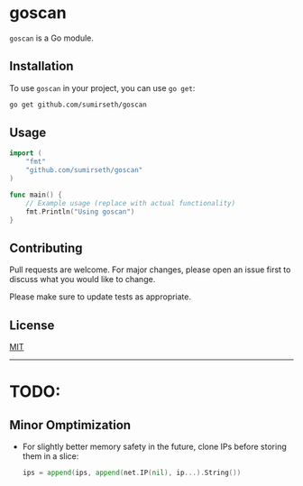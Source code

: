 # goscan

`goscan` is a Go module.

## Installation

To use `goscan` in your project, you can use `go get`:

```sh
go get github.com/sumirseth/goscan
```

## Usage

```go
import (
    "fmt"
    "github.com/sumirseth/goscan"
)

func main() {
    // Example usage (replace with actual functionality)
    fmt.Println("Using goscan")
}
```

## Contributing

Pull requests are welcome. For major changes, please open an issue first to discuss what you would like to change.

Please make sure to update tests as appropriate.

## License

[MIT](https://choosealicense.com/licenses/mit/)

---

# TODO:

## Minor Omptimization
- For slightly better memory safety in the future, clone IPs before storing them in a slice:
    ```go
    ips = append(ips, append(net.IP(nil), ip...).String())
    ```